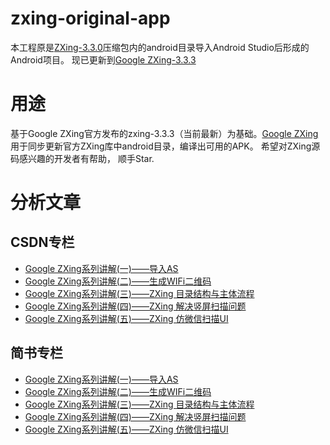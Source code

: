 # zxing-original-app
本工程原是[ZXing-3.3.0](https://github.com/zxing/zxing/releases/tag/zxing-3.3.0)压缩包内的android目录导入Android Studio后形成的Android项目。
现已更新到[Google ZXing-3.3.3](https://github.com/zxing/zxing/releases/tag/zxing-3.3.3)

# 用途
基于Google ZXing官方发布的zxing-3.3.3（当前最新）为基础。[Google ZXing](https://github.com/zxing/zxing/releases/tag/zxing-3.3.3)
用于同步更新官方ZXing库中android目录，编译出可用的APK。
希望对ZXing源码感兴趣的开发者有帮助， 顺手Star.

# 分析文章
## CSDN专栏
- [Google ZXing系列讲解(一)——导入AS](http://blog.csdn.net/shrimpcolo/article/details/56286094)
- [Google ZXing系列讲解(二)——生成WIFi二维码](http://blog.csdn.net/shrimpcolo/article/details/56494504)
- [Google ZXing系列讲解(三)——ZXing 目录结构与主体流程](http://blog.csdn.net/shrimpcolo/article/details/57402440)
- [Google ZXing系列讲解(四)——ZXing 解决竖屏扫描问题](http://blog.csdn.net/shrimpcolo/article/details/58176308)
- [Google ZXing系列讲解(五)——ZXing 仿微信扫描UI](https://blog.csdn.net/shrimpcolo/article/details/59484615)

## 简书专栏
- [Google ZXing系列讲解(一)——导入AS](https://www.jianshu.com/p/85e0bdb8bd2c)
- [Google ZXing系列讲解(二)——生成WIFi二维码](https://www.jianshu.com/p/656d6f6f862e)
- [Google ZXing系列讲解(三)——ZXing 目录结构与主体流程](https://www.jianshu.com/p/de529919e4e9)
- [Google ZXing系列讲解(四)——ZXing 解决竖屏扫描问题](https://www.jianshu.com/p/b78a967e2ac7)
- [Google ZXing系列讲解(五)——ZXing 仿微信扫描UI](https://www.jianshu.com/p/cbc1239a9f6f)
